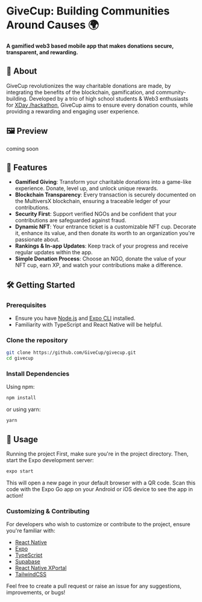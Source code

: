 # GiveCup: Building Communities Around Causes 🌍
**A gamified web3 based mobile app that makes donations secure, transparent, and rewarding.**

## 📜 About
GiveCup revolutionizes the way charitable donations are made, by integrating the benefits of the blockchain, gamification, and community-building. Developed by a trio of high school students & Web3 enthusiasts for [XDay /hackathon](https://xday.com/hackathon), GiveCup aims to ensure every donation counts, while providing a rewarding and engaging user experience.

## 🖼 Preview
coming soon

## 🚀 Features
- **Gamified Giving**: Transform your charitable donations into a game-like experience. Donate, level up, and unlock unique rewards.
- **Blockchain Transparency**: Every transaction is securely documented on the MultiversX blockchain, ensuring a traceable ledger of your contributions.
- **Security First**: Support verified NGOs and be confident that your contributions are safeguarded against fraud.
- **Dynamic NFT**: Your entrance ticket is a customizable NFT cup. Decorate it, enhance its value, and then donate its worth to an organization you're passionate about.
- **Rankings & In-app Updates**: Keep track of your progress and receive regular updates within the app.
- **Simple Donation Process**: Choose an NGO, donate the value of your NFT cup, earn XP, and watch your contributions make a difference.

## 🛠 Getting Started

### Prerequisites
- Ensure you have [Node.js](https://nodejs.org/) and [Expo CLI](https://docs.expo.dev/get-started/installation/) installed.
- Familiarity with TypeScript and React Native will be helpful.

### Clone the repository
```bash
git clone https://github.com/GiveCup/givecup.git
cd givecup
```
### Install Dependencies
Using npm:
```bash
npm install
```

or using yarn:
```bash
yarn
```

## 📖 Usage
Running the project
First, make sure you're in the project directory. Then, start the Expo development server:
```bash
expo start
```
This will open a new page in your default browser with a QR code. Scan this code with the Expo Go app on your Android or iOS device to see the app in action!

### Customizing & Contributing
For developers who wish to customize or contribute to the project, ensure you're familiar with:
- [React Native](https://reactnative.dev/)
- [Expo](https://expo.dev/)
- [TypeScript](https://www.typescriptlang.org/)
- [Supabase](https://supabase.io/)
- [React Native XPortal](https://github.com/sash20m/react-native-xportal)
- [TailwindCSS](https://tailwindcss.com/)

Feel free to create a pull request or raise an issue for any suggestions, improvements, or bugs!
